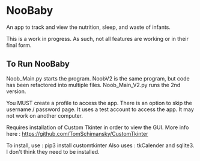 # NooBaby

An app to track and view the nutrition, sleep, and waste of infants.

This is a work in progress. As such, not all features are working or in their final form.
## To Run NooBaby
Noob_Main.py starts the program.
NoobV2 is the same program, but code has been refactored into multiple files. 
Noob_Main_V2.py runs the 2nd version.

You MUST create a profile to access the app. There is an option to skip the username / password page. It uses a test account to access the app.  It may not work on another computer.

Requires installation of Custom Tkinter in order to view the GUI. More info here : https://github.com/TomSchimansky/CustomTkinter

To install, use : pip3 install customtkinter
Also uses : tkCalender and sqlite3. I don't think they need to be installed.


